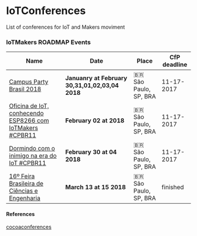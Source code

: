 # IoTConferences
List of conferences for IoT and Makers moviment


### IoTMakers ROADMAP Events

| Name | Date | Place | CfP deadline |
| --- | --- | --- | --- |
| [Campus Party Brasil 2018](https://campuse.ro) | **Januanry at February 30,31,01,02,03,04 2018** | 🇧🇷 São Paulo, SP, BRA  | 11-17-2017 |
| [Oficina de IoT, conhecendo ESP8266 com IoTMakers #CPBR11](https://campuse.ro/events/campus-party-brasil-2018/workshop/oficina-de-iot-conhecendo-esp8266-com-iotmakers-cpbr11/) | **February 02 at 2018** | 🇧🇷 São Paulo, SP, BRA  | 11-17-2017 |
| [Dormindo com o inimigo na era do IoT #CPBR11](https://campuse.ro/events/vire-um-curador-CPBR11/talk/dormindo-com-o-inimigo-na-era-do-iot/#) | **February 30 at 04 2018** | 🇧🇷 São Paulo, SP, BRA  | 11-17-2017 |
| [16º Feira Brasileira de Ciências e Engenharia](http://febrace.org.br) | **March 13 at 15 2018** | 🇧🇷 São Paulo, SP, BRA  | finished |


#### References
[cocoaconferences](https://github.com/Lascorbe/CocoaConferences)
